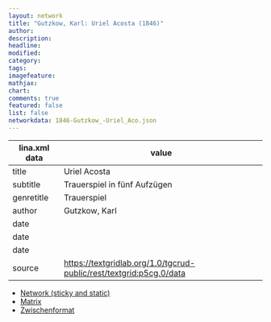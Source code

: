 ```yaml
---
layout: network
title: "Gutzkow, Karl: Uriel Acosta (1846)"
author:
description:
headline:
modified:
category:
tags:
imagefeature: 
mathjax: 
chart: 
comments: true
featured: false
list: false
networkdata: 1846-Gutzkow_-Uriel_Aco.json
---
```

lina.xml data  | value
------------- | -------------
title|Uriel Acosta
subtitle|Trauerspiel in fünf Aufzügen
genretitle|Trauerspiel
author|Gutzkow, Karl
date|
date|
date|
source|https://textgridlab.org/1.0/tgcrud-public/rest/textgrid:p5cg.0/data


* [Network (sticky and static)](/network42)
* [Matrix](/matrix42)
* [Zwischenformat](/lina42 )
